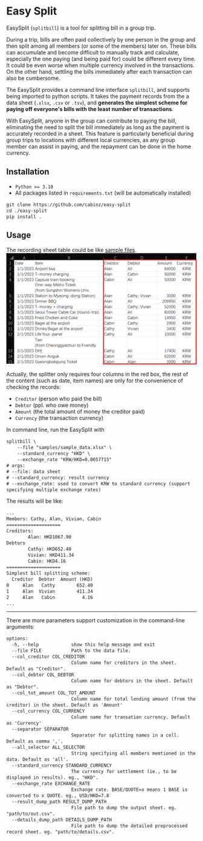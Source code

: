 # Easy Split
EasySplit (`splitbill`) is a tool for splitting bill in a group trip.

During a trip, bills are often paid collectively by one person in the group and then split among all members (or some of the members) later on. These bills can accumulate and become difficult to manually track and calculate, especially the one paying (and being paid for) could be different every time. It could be even worse when multiple currency involved in the transactions. On the other hand, settling the bills immediately after each transaction can also be cumbersome.

The EasySplit provides a command line interface `splitbill`, and supports being imported to python scripts. It takes the payment records from the a data sheet (`.xlsx`, `.csv` or `.tsv`), and **generates the simplest scheme for paying off everyone's bills with the least number of transactions**. 

With EasySplit, anyone in the group can contribute to paying the bill, eliminating the need to split the bill immediately as long as the payment is accurately recorded in a sheet. This feature is particularly beneficial during group trips to locations with different local currencies, as any group member can assist in paying, and the repayment can be done in the home currency.

## Installation
- `Python >= 3.10`
- All packages listed in `requirements.txt` (will be automatically installed)

```
git clone https://github.com/cabinz/easy-split
cd ./easy-split
pip install .
```

## Usage

The recording sheet table could be like [sample files](samples/).
![](docs/sample_input.png)

Actually, the splitter only requires four columns in the red box, the rest of the content (such as date, item names) are only for the convenience of checking the records: 
- `Creditor` (person who paid the bill)
- `Debtor` (ppl. who owe money)
- `Amount` (the total amount of money the creditor paid)
- `Currency` (the transaction currency)

In command line, run the EasySplit with
```shell
splitbill \
    --file "samples/sample_data.xlsx" \  
    --standard_currency "HKD" \
    --exchange_rate "KRW/HKD=0.0057715"
# args: 
# --file: data sheet
# --standard_currency: result currency
# --exchange_rate: used to convert KRW to standard currency (support specifying multiple exchange rates)
```

The results will be like:
```shell
...
Members: Cathy, Alan, Vivian, Cabin
====================
Creditors:
        Alan: HKD1067.90
Debtors
        Cathy: HKD652.40
        Vivian: HKD411.34
        Cabin: HKD4.16
====================
Simplest bill splitting scheme:
  Creditor  Debtor  Amount (HKD)
0     Alan   Cathy        652.40
1     Alan  Vivian        411.34
2     Alan   Cabin          4.16
...
```

--- 

There are more parameters support customization in the command-line arguments:
```shell
options:
  -h, --help            show this help message and exit
  --file FILE           Path to the data file.
  --col_creditor COL_CREDITOR
                        Column name for creditors in the sheet. Default as "Creditor".
  --col_debtor COL_DEBTOR
                        Column name for debtors in the sheet. Default as "Debtor".
  --col_tot_amount COL_TOT_AMOUNT
                        Column name for total lending amount (from the creditor) in the sheet. Default as 'Amount'
  --col_currency COL_CURRENCY
                        Column name for transation currency. Default as 'Currency'
  --separator SEPARATOR
                        Separator for splitting names in a cell. Default as comma ','.
  --all_selector ALL_SELECTOR
                        String specifying all members memtioned in the data. Default as 'all'.
  --standard_currency STANDARD_CURRENCY
                        The currency for settlement (ie., to be displayed in results). eg., "HKD".
  --exchange_rate EXCHANGE_RATE
                        Exchange rate. BASE/QUOTE=x means 1 BASE is converted to x QUOTE. eg., USD/HKD=7.8
  --result_dump_path RESULT_DUMP_PATH
                        File path to dump the output sheet. eg. "path/to/out.csv".
  --details_dump_path DETAILS_DUMP_PATH
                        File path to dump the detailed preprocessed record sheet. eg. "path/to/details.csv".
```
